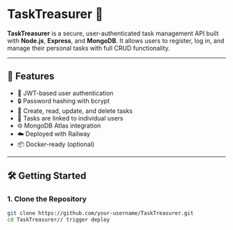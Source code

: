 # TaskTreasurer 🧾

**TaskTreasurer** is a secure, user-authenticated task management API built with **Node.js**, **Express**, and **MongoDB**. It allows users to register, log in, and manage their personal tasks with full CRUD functionality.

---

## 🚀 Features

- 🔐 JWT-based user authentication
- 🔒 Password hashing with bcrypt
- 🧾 Create, read, update, and delete tasks
- 👤 Tasks are linked to individual users
- 🌐 MongoDB Atlas integration
- ☁️ Deployed with Railway
- 📦 Docker-ready (optional)

---

## 🛠️ Getting Started

### 1. Clone the Repository

```bash
git clone https://github.com/your-username/TaskTreasurer.git
cd TaskTreasurer// trigger deploy
